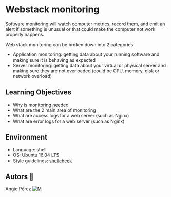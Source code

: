 # Webstack monitoring

Software monitoring will watch computer metrics, record them, and emit an alert if something is unusual or that could make the computer not work properly happens.

Web stack monitoring can be broken down into 2 categories:

* Application monitoring: getting data about your running software and making sure it is behaving as expected
* Server monitoring: getting data about your virtual or physical server and making sure they are not overloaded (could be CPU, memory, disk or network overload)

## Learning Objectives

* Why is monitoring needed
* What are the 2 main area of monitoring
* What are access logs for a web server (such as Nginx)
* What are error logs for a web server (such as Nginx)

## Environment

* Language: shell
* OS: Ubuntu 16.04 LTS
* Style guidelines: [shellcheck](https://github.com/koalaman/shellcheck)

## Autors :ribbon:

Angie Pérez [![M](https://upload.wikimedia.org/wikipedia/fr/thumb/c/c8/Twitter_Bird.svg/30px-Twitter_Bird.svg.png)](https://twitter.com/xiommyperez)
